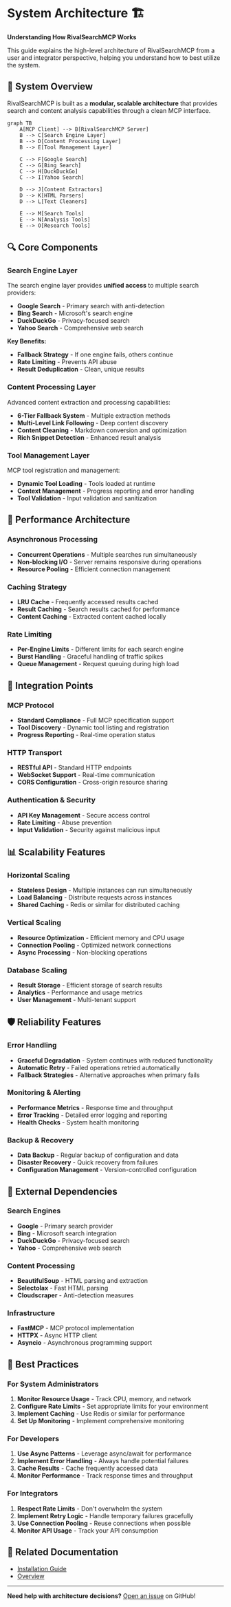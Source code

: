 # System Architecture 🏗️

**Understanding How RivalSearchMCP Works**

This guide explains the high-level architecture of RivalSearchMCP from a user and integrator perspective, helping you understand how to best utilize the system.

## 🎯 System Overview

RivalSearchMCP is built as a **modular, scalable architecture** that provides search and content analysis capabilities through a clean MCP interface.

```mermaid
graph TB
    A[MCP Client] --> B[RivalSearchMCP Server]
    B --> C[Search Engine Layer]
    B --> D[Content Processing Layer]
    B --> E[Tool Management Layer]
    
    C --> F[Google Search]
    C --> G[Bing Search]
    C --> H[DuckDuckGo]
    C --> I[Yahoo Search]
    
    D --> J[Content Extractors]
    D --> K[HTML Parsers]
    D --> L[Text Cleaners]
    
    E --> M[Search Tools]
    E --> N[Analysis Tools]
    E --> O[Research Tools]
```

## 🔍 Core Components

### **Search Engine Layer**
The search engine layer provides **unified access** to multiple search providers:

- **Google Search** - Primary search with anti-detection
- **Bing Search** - Microsoft's search engine
- **DuckDuckGo** - Privacy-focused search
- **Yahoo Search** - Comprehensive web search

**Key Benefits:**
- **Fallback Strategy** - If one engine fails, others continue
- **Rate Limiting** - Prevents API abuse
- **Result Deduplication** - Clean, unique results

### **Content Processing Layer**
Advanced content extraction and processing capabilities:

- **6-Tier Fallback System** - Multiple extraction methods
- **Multi-Level Link Following** - Deep content discovery
- **Content Cleaning** - Markdown conversion and optimization
- **Rich Snippet Detection** - Enhanced result analysis

### **Tool Management Layer**
MCP tool registration and management:

- **Dynamic Tool Loading** - Tools loaded at runtime
- **Context Management** - Progress reporting and error handling
- **Tool Validation** - Input validation and sanitization

## 🚀 Performance Architecture

### **Asynchronous Processing**
- **Concurrent Operations** - Multiple searches run simultaneously
- **Non-blocking I/O** - Server remains responsive during operations
- **Resource Pooling** - Efficient connection management

### **Caching Strategy**
- **LRU Cache** - Frequently accessed results cached
- **Result Caching** - Search results cached for performance
- **Content Caching** - Extracted content cached locally

### **Rate Limiting**
- **Per-Engine Limits** - Different limits for each search engine
- **Burst Handling** - Graceful handling of traffic spikes
- **Queue Management** - Request queuing during high load

## 🔧 Integration Points

### **MCP Protocol**
- **Standard Compliance** - Full MCP specification support
- **Tool Discovery** - Dynamic tool listing and registration
- **Progress Reporting** - Real-time operation status

### **HTTP Transport**
- **RESTful API** - Standard HTTP endpoints
- **WebSocket Support** - Real-time communication
- **CORS Configuration** - Cross-origin resource sharing

### **Authentication & Security**
- **API Key Management** - Secure access control
- **Rate Limiting** - Abuse prevention
- **Input Validation** - Security against malicious input

## 📊 Scalability Features

### **Horizontal Scaling**
- **Stateless Design** - Multiple instances can run simultaneously
- **Load Balancing** - Distribute requests across instances
- **Shared Caching** - Redis or similar for distributed caching

### **Vertical Scaling**
- **Resource Optimization** - Efficient memory and CPU usage
- **Connection Pooling** - Optimized network connections
- **Async Processing** - Non-blocking operations

### **Database Scaling**
- **Result Storage** - Efficient storage of search results
- **Analytics** - Performance and usage metrics
- **User Management** - Multi-tenant support

## 🛡️ Reliability Features

### **Error Handling**
- **Graceful Degradation** - System continues with reduced functionality
- **Automatic Retry** - Failed operations retried automatically
- **Fallback Strategies** - Alternative approaches when primary fails

### **Monitoring & Alerting**
- **Performance Metrics** - Response time and throughput
- **Error Tracking** - Detailed error logging and reporting
- **Health Checks** - System health monitoring

### **Backup & Recovery**
- **Data Backup** - Regular backup of configuration and data
- **Disaster Recovery** - Quick recovery from failures
- **Configuration Management** - Version-controlled configuration

## 🔗 External Dependencies

### **Search Engines**
- **Google** - Primary search provider
- **Bing** - Microsoft search integration
- **DuckDuckGo** - Privacy-focused search
- **Yahoo** - Comprehensive web search

### **Content Processing**
- **BeautifulSoup** - HTML parsing and extraction
- **Selectolax** - Fast HTML parsing
- **Cloudscraper** - Anti-detection measures

### **Infrastructure**
- **FastMCP** - MCP protocol implementation
- **HTTPX** - Async HTTP client
- **Asyncio** - Asynchronous programming support

## 🎯 Best Practices

### **For System Administrators**
1. **Monitor Resource Usage** - Track CPU, memory, and network
2. **Configure Rate Limits** - Set appropriate limits for your environment
3. **Implement Caching** - Use Redis or similar for performance
4. **Set Up Monitoring** - Implement comprehensive monitoring

### **For Developers**
1. **Use Async Patterns** - Leverage async/await for performance
2. **Implement Error Handling** - Always handle potential failures
3. **Cache Results** - Cache frequently accessed data
4. **Monitor Performance** - Track response times and throughput

### **For Integrators**
1. **Respect Rate Limits** - Don't overwhelm the system
2. **Implement Retry Logic** - Handle temporary failures gracefully
3. **Use Connection Pooling** - Reuse connections when possible
4. **Monitor API Usage** - Track your API consumption

## 🔗 Related Documentation

- [Installation Guide](../getting-started/installation.md)
- [Overview](../user-guide/overview.md)

---

**Need help with architecture decisions?** [Open an issue](https://github.com/rivalsearchmcp/rivalsearchmcp/issues) on GitHub!
